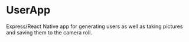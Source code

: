 # UserApp
Express/React Native app for generating users as well as taking pictures and saving them to the camera roll. 
